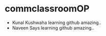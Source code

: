 # commclassroomOP

- Kunal Kushwaha learning github amazing..
- Naveen Says learning github amazing..

